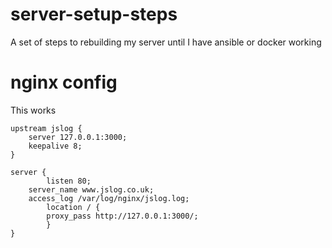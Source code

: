 # server-setup-steps
A set of steps to rebuilding my server until I have ansible or docker working


# nginx config
This works
```
upstream jslog {
    server 127.0.0.1:3000;
    keepalive 8;
}

server {
        listen 80;
    server_name www.jslog.co.uk;
    access_log /var/log/nginx/jslog.log;
        location / {
        proxy_pass http://127.0.0.1:3000/;
        }
}

```
